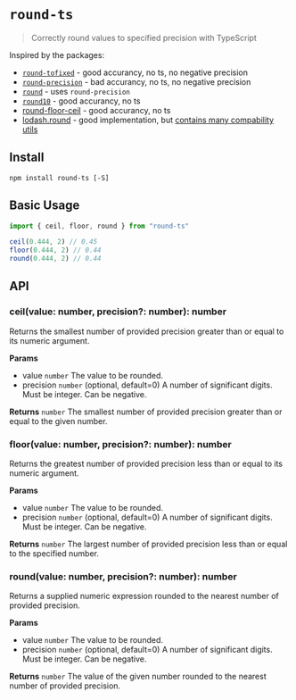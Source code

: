# `round-ts`

> Correctly round values to specified precision with TypeScript

Inspired by the packages:
- [`round-tofixed`](https://www.npmjs.com/package/round-tofixed) - good accurancy, no ts, no negative precision
- [`round-precision`](https://www.npmjs.com/package/round-precision) - bad accurancy, no ts, no negative precision
- [`round`](https://www.npmjs.com/package/round) - uses `round-precision`
- [`round10`](https://www.npmjs.com/package/round10) - good accurancy, no ts
- [round-floor-ceil](https://www.npmjs.com/package/round-floor-ceil) - good accurancy, no ts
- [lodash.round](https://www.npmjs.com/package/lodash.round) - good implementation, but [contains many compability utils](https://github.com/lodash/lodash/blob/npm-packages/lodash.round/index.js)

## Install

```
npm install round-ts [-S]
```

## Basic Usage

```js
import { ceil, floor, round } from "round-ts"

ceil(0.444, 2) // 0.45
floor(0.444, 2) // 0.44
round(0.444, 2) // 0.44
```

## API

### ceil(value: number, precision?: number): number

Returns the smallest number of provided precision greater than or equal to its numeric argument.

**Params**

- value `number` The value to be rounded.
- precision `number` (optional, default=0) A number of significant digits. Must be integer. Can be negative.

**Returns** `number` The smallest number of provided precision greater than or equal to the given number.

### floor(value: number, precision?: number): number

Returns the greatest number of provided precision less than or equal to its numeric argument.

**Params**

- value `number` The value to be rounded.
- precision `number` (optional, default=0) A number of significant digits. Must be integer. Can be negative.

**Returns** `number` The largest number of provided precision less than or equal to the specified number.

### round(value: number, precision?: number): number

Returns a supplied numeric expression rounded to the nearest number of provided precision.

**Params**

- value `number` The value to be rounded.
- precision `number` (optional, default=0) A number of significant digits. Must be integer. Can be negative.

**Returns** `number` The value of the given number rounded to the nearest number of provided precision.
